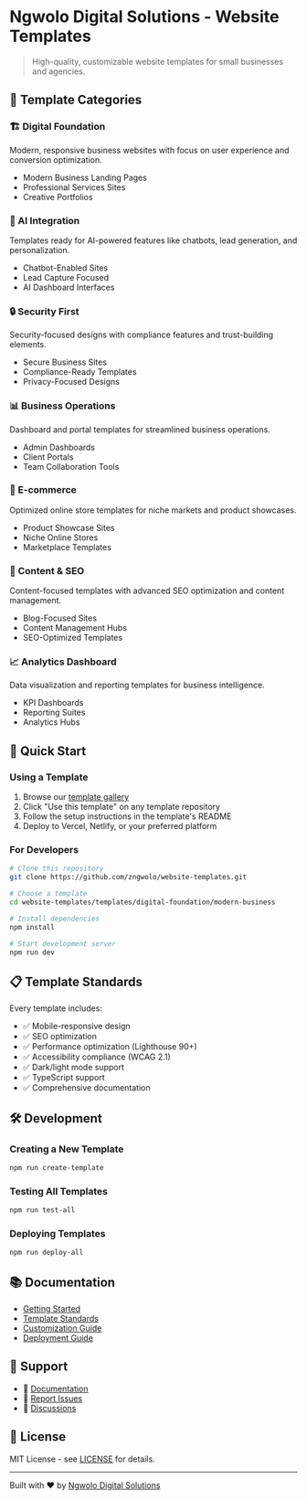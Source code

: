 # Ngwolo Digital Solutions - Website Templates

> High-quality, customizable website templates for small businesses and agencies.

## 🎯 Template Categories

### 🏗️ Digital Foundation
Modern, responsive business websites with focus on user experience and conversion optimization.
- Modern Business Landing Pages
- Professional Services Sites
- Creative Portfolios

### 🤖 AI Integration
Templates ready for AI-powered features like chatbots, lead generation, and personalization.
- Chatbot-Enabled Sites
- Lead Capture Focused
- AI Dashboard Interfaces

### 🔒 Security First
Security-focused designs with compliance features and trust-building elements.
- Secure Business Sites
- Compliance-Ready Templates
- Privacy-Focused Designs

### 📊 Business Operations
Dashboard and portal templates for streamlined business operations.
- Admin Dashboards
- Client Portals
- Team Collaboration Tools

### 🛒 E-commerce
Optimized online store templates for niche markets and product showcases.
- Product Showcase Sites
- Niche Online Stores
- Marketplace Templates

### 📝 Content & SEO
Content-focused templates with advanced SEO optimization and content management.
- Blog-Focused Sites
- Content Management Hubs
- SEO-Optimized Templates

### 📈 Analytics Dashboard
Data visualization and reporting templates for business intelligence.
- KPI Dashboards
- Reporting Suites
- Analytics Hubs

## 🚀 Quick Start

### Using a Template
1. Browse our [template gallery](./templates/)
2. Click "Use this template" on any template repository
3. Follow the setup instructions in the template's README
4. Deploy to Vercel, Netlify, or your preferred platform

### For Developers
```bash
# Clone this repository
git clone https://github.com/zngwolo/website-templates.git

# Choose a template
cd website-templates/templates/digital-foundation/modern-business

# Install dependencies
npm install

# Start development server
npm run dev
```

## 📋 Template Standards

Every template includes:
- ✅ Mobile-responsive design
- ✅ SEO optimization
- ✅ Performance optimization (Lighthouse 90+)
- ✅ Accessibility compliance (WCAG 2.1)
- ✅ Dark/light mode support
- ✅ TypeScript support
- ✅ Comprehensive documentation

## 🛠️ Development

### Creating a New Template
```bash
npm run create-template
```

### Testing All Templates
```bash
npm run test-all
```

### Deploying Templates
```bash
npm run deploy-all
```

## 📚 Documentation

- [Getting Started](./docs/getting-started.md)
- [Template Standards](./docs/template-standards.md)
- [Customization Guide](./docs/customization-guide.md)
- [Deployment Guide](./docs/deployment-guide.md)

## 🤝 Support

- 📖 [Documentation](./docs/)
- 🐛 [Report Issues](https://github.com/zngwolo/website-templates/issues)
- 💬 [Discussions](https://github.com/zngwolo/website-templates/discussions)

## 📄 License

MIT License - see [LICENSE](./LICENSE) for details.

---

Built with ❤️ by [Ngwolo Digital Solutions]()
